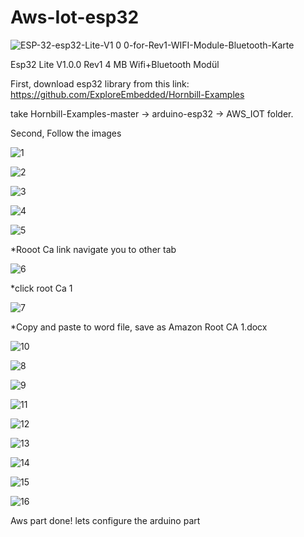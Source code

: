 # Aws-Iot-esp32


![ESP-32-esp32-Lite-V1 0 0-for-Rev1-WIFI-Module-Bluetooth-Karte](https://user-images.githubusercontent.com/51509025/65771700-75fab800-e141-11e9-976d-a6f7259ec0dd.jpg)

Esp32 Lite V1.0.0 Rev1 4 MB Wifi+Bluetooth Modül

First, download esp32 library from this link: https://github.com/ExploreEmbedded/Hornbill-Examples

take Hornbill-Examples-master -> arduino-esp32 -> AWS_IOT folder.

Second, Follow the images

![1](https://user-images.githubusercontent.com/51509025/65773579-42219180-e145-11e9-9447-13d7fe6fe13a.JPG)

![2](https://user-images.githubusercontent.com/51509025/65773645-582f5200-e145-11e9-8192-adc6589ed25e.JPG)

![3](https://user-images.githubusercontent.com/51509025/65773694-6b422200-e145-11e9-9cdc-e51f693e221d.JPG)

![4](https://user-images.githubusercontent.com/51509025/65773715-75642080-e145-11e9-9402-0242b007e0c3.JPG)

![5](https://user-images.githubusercontent.com/51509025/65773729-7bf29800-e145-11e9-82dc-bba3cdf9187b.JPG)

*Rooot Ca link navigate you to other tab

![6](https://user-images.githubusercontent.com/51509025/65773744-844ad300-e145-11e9-8850-dafa2615ca58.JPG)

*click root Ca 1

![7](https://user-images.githubusercontent.com/51509025/65773757-8ad94a80-e145-11e9-87a1-f22c99b174b5.JPG)

*Copy and paste to word file, save as Amazon Root CA 1.docx

![10](https://user-images.githubusercontent.com/51509025/65774787-a2b1ce00-e147-11e9-8ca0-1e9c1aff63e1.JPG)

![8](https://user-images.githubusercontent.com/51509025/65773780-9593df80-e145-11e9-8195-023367eecb79.JPG)


![9](https://user-images.githubusercontent.com/51509025/65774761-975ea280-e147-11e9-8019-17990834ac29.JPG)


![11](https://user-images.githubusercontent.com/51509025/65774839-ba895200-e147-11e9-81c3-4dafd27002a8.JPG)

![12](https://user-images.githubusercontent.com/51509025/65774845-bc531580-e147-11e9-9201-cab726ab4e40.JPG)

![13](https://user-images.githubusercontent.com/51509025/65774848-bd844280-e147-11e9-95d5-2d361d6a5e36.JPG)

![14](https://user-images.githubusercontent.com/51509025/65774851-beb56f80-e147-11e9-8d72-a36a10ef08bb.JPG)

![15](https://user-images.githubusercontent.com/51509025/65774855-bfe69c80-e147-11e9-9d1e-3bdaa570c1e7.JPG)

![16](https://user-images.githubusercontent.com/51509025/65774863-c1b06000-e147-11e9-9158-35f17125ffdd.JPG)

Aws part done! lets configure the arduino part
